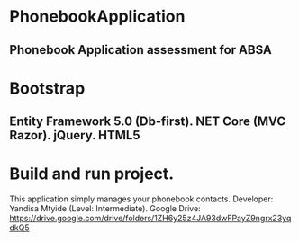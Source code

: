# PhonebookApplication
 Phonebook Application assessment for ABSA
-------------------------------------------
# Bootstrap
Entity Framework 5.0 (Db-first). NET Core (MVC Razor). jQuery. HTML5
-------------------------------------------
# Build and run project.
This application simply manages your phonebook contacts. Developer: Yandisa Mtyide (Level: Intermediate). Google Drive: https://drive.google.com/drive/folders/1ZH6y25z4JA93dwFPayZ9ngrx23yqdkQ5
